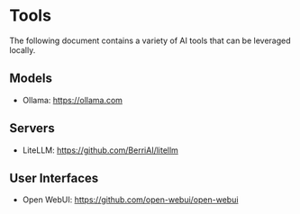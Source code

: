 # Tools
The following document contains a variety of AI tools that can be leveraged locally.

## Models
- Ollama: https://ollama.com

## Servers
- LiteLLM: https://github.com/BerriAI/litellm

## User Interfaces
- Open WebUI: https://github.com/open-webui/open-webui
